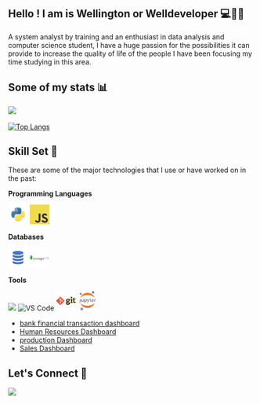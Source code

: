 ## Hello ! I am is Wellington or Welldeveloper 💻👨‍💻

A system analyst by training and an enthusiast in data analysis and computer science student, I have a huge passion for the possibilities it can provide to increase the quality of life of the people I have been focusing my time studying in this area.


## Some of my stats :bar_chart:

<img src="https://github-readme-stats-git-masterrstaa-rickstaa.vercel.app/api?username=WelldatAnalyst&show_icons=true&theme=radical&include_all_commits=true">

[![Top Langs](https://github-readme-stats-git-masterrstaa-rickstaa.vercel.app/api/top-langs/?username=welldatAnalyst&layout=compact)](https://github.com/welldatAnalyst/github-readme-stats)


## Skill Set :muscle:

These are some of the major technologies that I use or have worked on in the past:

**Programming Languages**

<img title="Python" alt="Python" width="40px" src="https://raw.githubusercontent.com/github/explore/master/topics/python/python.png" /> <img alt="JS" title="JavaScript" width="40px" src="https://raw.githubusercontent.com/github/explore/master/topics/javascript/javascript.png"> 

 **Databases**

<img title="SQL" alt="SQL" width="40px" src="https://raw.githubusercontent.com/github/explore/master/topics/sql/sql.png"> <img title="MongoDB" alt="MongoDB" width="40px" src="https://raw.githubusercontent.com/github/explore/master/topics/mongodb/mongodb.png">    

**Tools**

<img src="https://img.icons8.com/color/48/null/power-bi.png"/> <img title="VS Code" alt="VS Code" width="40px" src="https://img.icons8.com/fluent/48/000000/visual-studio-code-2019.png"> <img title="git" alt="git" width="40px" src="https://raw.githubusercontent.com/github/explore/master/topics/git/git.png"> <img title="Jupyter Notebook" alt="Jupyter" width="40px" src="https://raw.githubusercontent.com/github/explore/master/topics/jupyter-notebook/jupyter-notebook.png">




- [bank financial transaction dashboard](https://www.linkedin.com/posts/wellington-souza-analista-de-sistemas-45104992_powerbi-dataanalysisjobs-dataanalyst-activity-7013471566118203392-z4Xg?utm_source=share&utm_medium=member_desktop)<br/>
- [Human Resources Dashboard](https://www.linkedin.com/posts/wellington-souza-analista-de-sistemas-45104992_humanresources-dashboard-dataanalysis-activity-7013089300682575872-lSRW?utm_source=share&utm_medium=member_desktop)<br/>
- [production Dashboard](https://www.linkedin.com/posts/wellington-souza-analista-de-sistemas-45104992_dashboard-powerbi-data-activity-7012081321401290752-HliJ?utm_source=share&utm_medium=member_desktop)<br/>
- [Sales Dashboard](https://www.linkedin.com/posts/wellington-souza-analista-de-sistemas-45104992_dashboard-dataanalyst-powerbi-activity-7011558335023878144-LfS4?utm_source=share&utm_medium=member_desktop)<br/>

## Let's Connect :handshake:

<a href="https://www.linkedin.com/in/wellington-souza-analista-de-sistemas-45104992/"><img src="https://cdn2.iconfinder.com/data/icons/social-media-2285/512/1_Linkedin_unofficial_colored_svg-128.png" width="40"></a>
